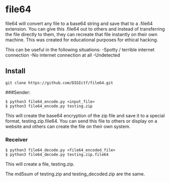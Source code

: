 # file64
file64 will convert any file to a base64 string and save that to a .file64 extension. You can give this .file64 out to others and instead of transferring the file directly to them, they can recreate that file instantly on their own machine. This was created for educational purposes for ethical hacking.

This can be useful in the following situations:
-Spotty / terrible internet connection
-No internet connection at all
-Undetected

## Install
```
git clone https://github.com/DIGIctf/file64.git
```


###Sender:
```
$ python3 file64_encode.py <input_file>
$ python3 file64_encode.py testing.zip
```
This will create the base64 encryption of the zip file and save it to a special format, testing.zip.file64. You can send this file to others or display on a website and others can create the file on their own system. 

### Receiver
```
$ python3 file64_decode.py <file64_encoded_file>
$ python3 file64_decode.py testing.zip.file64
```
This will create a file, testing.zip. 

The md5sum of testing.zip and testing_decoded.zip are the same. 


